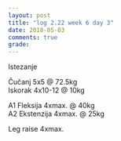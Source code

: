 ```yaml
---
layout: post
title: "log 2.22 week 6 day 3"
date: 2018-05-03
comments: true
grade:
---
```


Istezanje

Čučanj 5x5 @ 72.5kg     
Iskorak 4x10-12 @ 10kg  

A1 Fleksija 4xmax. @ 40kg  
A2 Ekstenzija 4xmax. @ 25kg   

Leg raise 4xmax.   

